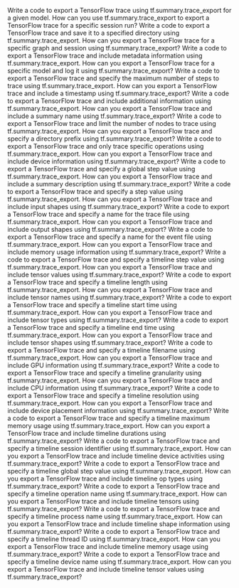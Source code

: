 Write a code to export a TensorFlow trace using tf.summary.trace_export for a given model.
How can you use tf.summary.trace_export to export a TensorFlow trace for a specific session run?
Write a code to export a TensorFlow trace and save it to a specified directory using tf.summary.trace_export.
How can you export a TensorFlow trace for a specific graph and session using tf.summary.trace_export?
Write a code to export a TensorFlow trace and include metadata information using tf.summary.trace_export.
How can you export a TensorFlow trace for a specific model and log it using tf.summary.trace_export?
Write a code to export a TensorFlow trace and specify the maximum number of steps to trace using tf.summary.trace_export.
How can you export a TensorFlow trace and include a timestamp using tf.summary.trace_export?
Write a code to export a TensorFlow trace and include additional information using tf.summary.trace_export.
How can you export a TensorFlow trace and include a summary name using tf.summary.trace_export?
Write a code to export a TensorFlow trace and limit the number of nodes to trace using tf.summary.trace_export.
How can you export a TensorFlow trace and specify a directory prefix using tf.summary.trace_export?
Write a code to export a TensorFlow trace and only trace specific operations using tf.summary.trace_export.
How can you export a TensorFlow trace and include device information using tf.summary.trace_export?
Write a code to export a TensorFlow trace and specify a global step value using tf.summary.trace_export.
How can you export a TensorFlow trace and include a summary description using tf.summary.trace_export?
Write a code to export a TensorFlow trace and specify a step value using tf.summary.trace_export.
How can you export a TensorFlow trace and include input shapes using tf.summary.trace_export?
Write a code to export a TensorFlow trace and specify a name for the trace file using tf.summary.trace_export.
How can you export a TensorFlow trace and include output shapes using tf.summary.trace_export?
Write a code to export a TensorFlow trace and specify a name for the event file using tf.summary.trace_export.
How can you export a TensorFlow trace and include memory usage information using tf.summary.trace_export?
Write a code to export a TensorFlow trace and specify a timeline step value using tf.summary.trace_export.
How can you export a TensorFlow trace and include tensor values using tf.summary.trace_export?
Write a code to export a TensorFlow trace and specify a timeline length using tf.summary.trace_export.
How can you export a TensorFlow trace and include tensor names using tf.summary.trace_export?
Write a code to export a TensorFlow trace and specify a timeline start time using tf.summary.trace_export.
How can you export a TensorFlow trace and include tensor types using tf.summary.trace_export?
Write a code to export a TensorFlow trace and specify a timeline end time using tf.summary.trace_export.
How can you export a TensorFlow trace and include tensor shapes using tf.summary.trace_export?
Write a code to export a TensorFlow trace and specify a timeline filename using tf.summary.trace_export.
How can you export a TensorFlow trace and include GPU information using tf.summary.trace_export?
Write a code to export a TensorFlow trace and specify a timeline granularity using tf.summary.trace_export.
How can you export a TensorFlow trace and include CPU information using tf.summary.trace_export?
Write a code to export a TensorFlow trace and specify a timeline resolution using tf.summary.trace_export.
How can you export a TensorFlow trace and include device placement information using tf.summary.trace_export?
Write a code to export a TensorFlow trace and specify a timeline maximum memory usage using tf.summary.trace_export.
How can you export a TensorFlow trace and include timeline durations using tf.summary.trace_export?
Write a code to export a TensorFlow trace and specify a timeline session identifier using tf.summary.trace_export.
How can you export a TensorFlow trace and include timeline device activities using tf.summary.trace_export?
Write a code to export a TensorFlow trace and specify a timeline global step value using tf.summary.trace_export.
How can you export a TensorFlow trace and include timeline op types using tf.summary.trace_export?
Write a code to export a TensorFlow trace and specify a timeline operation name using tf.summary.trace_export.
How can you export a TensorFlow trace and include timeline tensors using tf.summary.trace_export?
Write a code to export a TensorFlow trace and specify a timeline process name using tf.summary.trace_export.
How can you export a TensorFlow trace and include timeline shape information using tf.summary.trace_export?
Write a code to export a TensorFlow trace and specify a timeline thread ID using tf.summary.trace_export.
How can you export a TensorFlow trace and include timeline memory usage using tf.summary.trace_export?
Write a code to export a TensorFlow trace and specify a timeline device name using tf.summary.trace_export.
How can you export a TensorFlow trace and include timeline tensor values using tf.summary.trace_export?